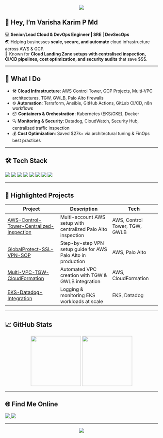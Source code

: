 <!-- Banner -->
<p align="center">
  <img src="https://capsule-render.vercel.app/api?type=waving&color=0:0f2027,100:2c5364&height=180&section=header&text=Varisha%20Karim%20P%20Md&fontSize=42&fontColor=fff&animation=fadeIn" />
</p>

<!-- Intro -->
## 👋 Hey, I’m Varisha Karim P Md

💻 **Senior/Lead Cloud & DevOps Engineer | SRE | DevSecOps**  
🌏 Helping businesses **scale, secure, and automate** cloud infrastructure across AWS & GCP.  
🚀 Known for **Cloud Landing Zone setups with centralised inspection, CI/CD pipelines, cost optimization, and security audits** that save $$$.  

---

## 🚀 **What I Do**
- 🛠 **Cloud Infrastructure**: AWS Control Tower, GCP Projects, Multi-VPC architectures, TGW, GWLB, Palo Alto firewalls  
- ⚙️ **Automation**: Terraform, Ansible, GitHub Actions, GitLab CI/CD, n8n workflows  
- 📦 **Containers & Orchestration**: Kubernetes (EKS/GKE), Docker  
- 🔍 **Monitoring & Security**: Datadog, CloudWatch, Security Hub, centralized traffic inspection  
- 💰 **Cost Optimization**: Saved $27k+ via architectural tuning & FinOps best practices  

---

## 🛠 **Tech Stack**
<p>
<img src="https://img.shields.io/badge/AWS-FF9900?style=for-the-badge&logo=amazonaws&logoColor=white" />
<img src="https://img.shields.io/badge/GCP-4285F4?style=for-the-badge&logo=googlecloud&logoColor=white" />
<img src="https://img.shields.io/badge/Kubernetes-326CE5?style=for-the-badge&logo=kubernetes&logoColor=white" />
<img src="https://img.shields.io/badge/Terraform-623CE4?style=for-the-badge&logo=terraform&logoColor=white" />
<img src="https://img.shields.io/badge/Docker-2496ED?style=for-the-badge&logo=docker&logoColor=white" />
<img src="https://img.shields.io/badge/GitLab%20CI/CD-FC6D26?style=for-the-badge&logo=gitlab&logoColor=white" />
<img src="https://img.shields.io/badge/Ansible-EE0000?style=for-the-badge&logo=ansible&logoColor=white" />
<img src="https://img.shields.io/badge/Datadog-632CA6?style=for-the-badge&logo=datadog&logoColor=white" />
</p>

---

## 📌 **Highlighted Projects**
| Project | Description | Tech |
|---------|-------------|------|
| [AWS-Control-Tower-Centralized-Inspection](#) | Multi-account AWS setup with centralized Palo Alto inspection | AWS, Control Tower, TGW, GWLB |
| [GlobalProtect-SSL-VPN-SOP](#) | Step-by-step VPN setup guide for AWS Palo Alto in production | AWS, Palo Alto |
| [Multi-VPC-TGW-CloudFormation](#) | Automated VPC creation with TGW & GWLB integration | AWS, CloudFormation |
| [EKS-Datadog-Integration](#) | Logging & monitoring EKS workloads at scale | EKS, Datadog |

---

## 📈 **GitHub Stats**
<p align="center">
<img src="https://github-readme-stats.vercel.app/api?username=varisha256&show_icons=true&theme=tokyonight" height="165" />
<img src="https://github-readme-streak-stats.herokuapp.com/?user=varisha256&theme=tokyonight" height="165" />
</p>

---

## 🌐 **Find Me Online**
<p>
<a href="www.linkedin.com/in/varisha-karim-cloud-devops" target="_blank">
<img src="https://img.shields.io/badge/LinkedIn-0A66C2?style=for-the-badge&logo=linkedin&logoColor=white" />
</a>
<a href="mailto:vsk.orr@example.com">
<img src="https://img.shields.io/badge/Email-D14836?style=for-the-badge&logo=gmail&logoColor=white" />
</a>
</p>

---

<p align="center">
  <img src="https://capsule-render.vercel.app/api?type=waving&color=0:0f2027,100:2c5364&height=100&section=footer" />
</p>
